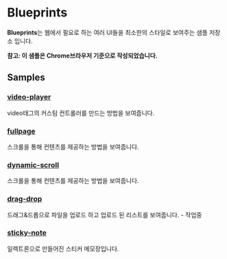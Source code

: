 # Blueprints

**Blueprints**는 웹에서 필요로 하는 여러 UI들을 최소한의 스타일로 보여주는 샘플 저장소 입니다.  

**참고: 이 샘플은 Chrome브라우저 기준으로 작성되었습니다.**

## Samples

### [video-player](https://akustar.github.io/Blueprints/video-player/index.html)
video태그의 커스텀 컨트롤러를 만드는 방법을 보여줍니다.

### [fullpage](https://akustar.github.io/Blueprints/fullpage/index.html)
스크롤을 통해 컨텐츠를 제공하는 방법을 보여줍니다.

### [dynamic-scroll](https://akustar.github.io/Blueprints/dynamic-scroll/index.html)
스크롤을 통해 컨텐츠를 제공하는 방법을 보여줍니다.

### [drag-drop](https://akustar.github.io/Blueprints/drag-drop/index.html)
드래그&드롭으로 파일을 업로드 하고 업로드 된 리스트를 보여줍니다. - 작업중

### [sticky-note](https://github.com/akustar/Blueprints/tree/master/sticky-note)
일렉트론으로 만들어진 스티커 메모장입니다.